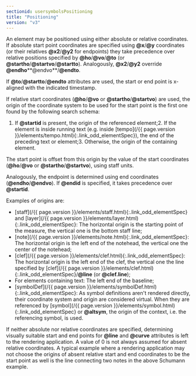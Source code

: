 ```yaml
---
sectionid: usersymbolsPositioning
title: "Positioning"
version: "v3"
---
```




An element may be positioned using either absolute or relative coordinates. If absolute
start point coordinates are specified using **@x**/**@y** coordinates (or their
relatives **@x2**/**@y2** for endpoints) they take precedence over relative
positions specified by **@ho**/**@vo**/**@to** (or
**@startho**/**@startvo**/**@startto**). Analogously,
**@x2**/**@y2** override
**@endho****@endvo**/**@endto**.

If **@to**/**@startto**/**@endto** attributes are used, the start or end
point is x-aligned with the indicated timestamp.

If relative start coordinates (**@ho**/**@vo** or
**@startho**/**@startvo**) are used, the origin of the coordinate system to be
used for the start point is the first one found by the following search schema:

1. If **@startid** is present, the origin of the referenced element;2. If the element is inside running text (e.g. inside [tempo](/{{ page.version }}/elements/tempo.html){:.link_odd_elementSpec}), the
end of the preceding text or element;3. Otherwise, the origin of the containing element.

The start point is offset from this origin by the value of the start coordinates
(**@ho**/**@vo** or **@startho**/**@startvo**), using staff
units.

Analogously, the endpoint is determined using end coordinates
(**@endho**/**@endvo**). If **@endid** is specified, it takes precedence
over **@startid**.

Examples of origins are:


- [staff](/{{ page.version }}/elements/staff.html){:.link_odd_elementSpec} and [layer](/{{ page.version }}/elements/layer.html){:.link_odd_elementSpec}: The horizontal origin is
the starting point of the measure, the vertical one is the bottom staff line;
- [note](/{{ page.version }}/elements/note.html){:.link_odd_elementSpec}: The horizontal origin is the left end of the notehead, the
vertical one the center of the notehead;
- [clef](/{{ page.version }}/elements/clef.html){:.link_odd_elementSpec}: The horizontal origin is the left end of the clef, the
vertical one the line specified by [clef](/{{ page.version }}/elements/clef.html){:.link_odd_elementSpec}/**@line** (or
**@clef.line**);
- For elements containing text: The left end of the baseline;
- [symbolDef](/{{ page.version }}/elements/symbolDef.html){:.link_odd_elementSpec}: As symbol definitions aren't rendered directly, their
coordinate system and origin are considered virtual. When they are referenced by [symbol](/{{ page.version }}/elements/symbol.html){:.link_odd_elementSpec} or **@altsym**, the origin of the context, i.e. the
referencing symbol, is used.

If neither absolute nor relative coordinates are specified, determining visually suitable
start and end points for **@line** and **@curve** attributes is left to the
rendering application. A value of 0 is not always assumed for absent relative coordinates.
A
typical example where a rendering application may not choose the origins of absent
relative
start and end coordinates to be the start point as well is the line connecting two
notes in
the above <span class="ref" data-target="mignonFigure">Schumann example</span>.


